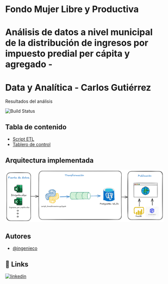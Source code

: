 # Fondo Mujer Libre y Productiva
# Análisis de datos a nivel municipal de la distribución de ingresos por impuesto predial per cápita y agregado - 
# Data y Analítica - Carlos Gutiérrez


Resultados del análisis

![Build Status](https://img.shields.io/badge/python-yellow)

## Tabla de contenido

 - [Script ETL](https://github.com/Ingenieco/prueba_fm_vc/blob/main/prueba_DyA.ipynb)
 - [Tablero de control](https://app.powerbi.com/view?r=eyJrIjoiYzQwYmU1ZDYtZjU2OC00MDkwLWJlNjQtNDU4YmFkMmVkN2EwIiwidCI6ImQ1MTM4OGVmLTZhYjAtNDM2My05Zjk0LWQ1NjY0NGE0NTk3MCIsImMiOjR9)

## Arquitectura implementada

![Logo](https://github.com/Ingenieco/prueba_fm_vc/blob/main/arquitectura_prueba_fm.png)


## Autores

- [@ingenieco](https://github.com/Ingenieco)


## 🔗 Links
[![linkedin](https://img.shields.io/badge/linkedin-0A66C2?style=for-the-badge&logo=linkedin&logoColor=white)](https://www.linkedin.com/in/ingenieco-cegu/)


